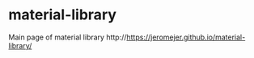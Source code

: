 # material-library
Main page of material library
http://https://jeromejer.github.io/material-library/
